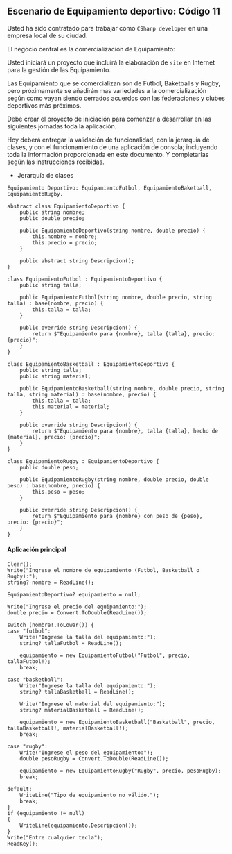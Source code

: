 ## Escenario de Equipamiento deportivo: Código 11

Usted ha sido contratado para trabajar como `CSharp developer` en una empresa local de su ciudad.

El negocio central es la comercialización de Equipamiento:

Usted iniciará un proyecto que incluirá la elaboración de `site` en Internet para la gestión de las Equipamiento.

Las Equipamiento que se comercializan son de Futbol, Baketballs y Rugby, pero próximamente se añadirán mas variedades a la comercialización según como vayan siendo cerrados acuerdos con las federaciones y clubes deportivos más próximos.

Debe crear el proyecto de iniciación para comenzar a desarrollar en las siguientes jornadas toda la aplicación.

Hoy deberá entregar la validación de funcionalidad, con la jerarquía de clases, y con el funcionamiento de una aplicación de consola; incluyendo toda la información proporcionada en este documento. Y completarlas según las instrucciones recibidas.

- Jerarquía de clases

```
Equipamiento Deportivo: EquipamientoFutbol, EquipamientoBaketball, EquipamientoRugby.
```

``` CSharp
abstract class EquipamientoDeportivo {
    public string nombre;
    public double precio;
    
    public EquipamientoDeportivo(string nombre, double precio) {
        this.nombre = nombre;
        this.precio = precio;
    }
    
    public abstract string Descripcion();
}

class EquipamientoFutbol : EquipamientoDeportivo {
    public string talla;
    
    public EquipamientoFutbol(string nombre, double precio, string talla) : base(nombre, precio) {
        this.talla = talla;
    }
    
    public override string Descripcion() {
        return $"Equipamiento para {nombre}, talla {talla}, precio: {precio}";
    }
}

class EquipamientoBasketball : EquipamientoDeportivo {
    public string talla;
    public string material;
    
    public EquipamientoBasketball(string nombre, double precio, string talla, string material) : base(nombre, precio) {
        this.talla = talla;
        this.material = material;
    }
    
    public override string Descripcion() {
        return $"Equipamiento para {nombre}, talla {talla}, hecho de {material}, precio: {precio}";
    }
}

class EquipamientoRugby : EquipamientoDeportivo {
    public double peso;
    
    public EquipamientoRugby(string nombre, double precio, double peso) : base(nombre, precio) {
        this.peso = peso;
    }
    
    public override string Descripcion() {
        return $"Equipamiento para {nombre} con peso de {peso}, precio: {precio}";
    }
}
```

####  Aplicación principal

```CSharp
Clear();
Write("Ingrese el nombre de equipamiento (Futbol, Basketball o Rugby):");
string? nombre = ReadLine();

EquipamientoDeportivo? equipamiento = null;
    
Write("Ingrese el precio del equipamiento:");
double precio = Convert.ToDouble(ReadLine());

switch (nombre!.ToLower()) {
case "futbol":
    Write("Ingrese la talla del equipamiento:");
    string? tallaFutbol = ReadLine();

    equipamiento = new EquipamientoFutbol("Futbol", precio, tallaFutbol!);
    break;

case "basketball":
    Write("Ingrese la talla del equipamiento:");
    string? tallaBasketball = ReadLine();

    Write("Ingrese el material del equipamiento:");
    string? materialBasketball = ReadLine();

    equipamiento = new EquipamientoBasketball("Basketball", precio, tallaBasketball!, materialBasketball!);
    break;

case "rugby":
    Write("Ingrese el peso del equipamiento:");
    double pesoRugby = Convert.ToDouble(ReadLine());

    equipamiento = new EquipamientoRugby("Rugby", precio, pesoRugby);
    break;

default:
    WriteLine("Tipo de equipamiento no válido.");
    break;
}
if (equipamiento != null)
{
    WriteLine(equipamiento.Descripcion());
}
Write("Entre cualquier tecla");
ReadKey();
```

